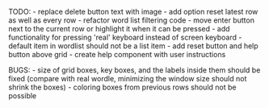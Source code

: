 TODO: 
    - replace delete button text with image
    - add option reset latest row as well as every row
    - refactor word list filtering code
    - move enter button next to the current row or highlight it when it can be pressed 
    - add functionality for pressing 'real' keyboard instead of screen keyboard
    - default item in wordlist should not be a list item 
    - add reset button and help button above grid 
    - create help component with user instructions 

BUGS: 
    - size of grid boxes, key boxes, and the labels inside them should be fixed (compare with real wordle, minimizing the window size should not shrink the boxes)
    - coloring boxes from previous rows should not be possible